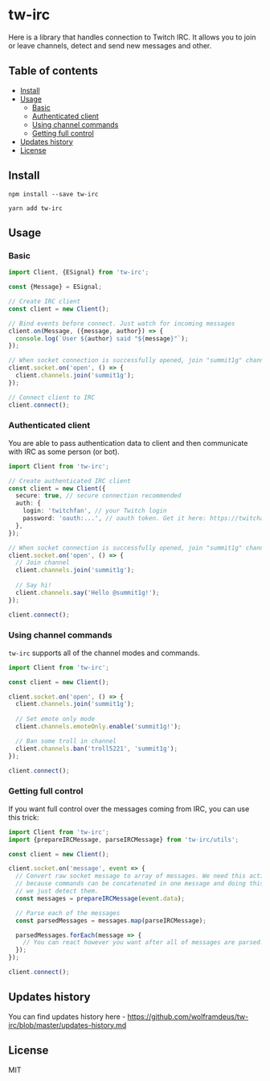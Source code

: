 # tw-irc  
  
Here is a library that handles connection to Twitch IRC. It allows you to join or leave channels, detect and send new messages and other.

## Table of contents
- [Install](#install)
- [Usage](#usage)
    - [Basic](#basic)
    - [Authenticated client](#authenticated-client)
    - [Using channel commands](#using-channel-commands)
    - [Getting full control](#getting-full-control)
- [Updates history](#updates-history)
- [License](#license)

## Install
```
npm install --save tw-irc
```
```
yarn add tw-irc
```

## Usage
### Basic
```typescript
import Client, {ESignal} from 'tw-irc';

const {Message} = ESignal;

// Create IRC client
const client = new Client();

// Bind events before connect. Just watch for incoming messages
client.on(Message, ({message, author}) => {
  console.log(`User ${author} said "${message}"`);
});

// When socket connection is successfully opened, join "summit1g" channel.
client.socket.on('open', () => {
  client.channels.join('summit1g');
});

// Connect client to IRC
client.connect();
```

### Authenticated client
You are able to pass authentication data to client and then
communicate with IRC as some person (or bot).

```typescript
import Client from 'tw-irc';

// Create authenticated IRC client
const client = new Client({
  secure: true, // secure connection recommended
  auth: {
    login: 'twitchfan', // your Twitch login
    password: 'oauth:...', // oauth token. Get it here: https://twitchapps.com/tmi/
  },
});

// When socket connection is successfully opened, join "summit1g" channel.
client.socket.on('open', () => {
  // Join channel
  client.channels.join('summit1g');
  
  // Say hi!
  client.channels.say('Hello @summit1g!');
});

client.connect();
```

### Using channel commands
`tw-irc` supports all of the channel modes and commands.
```typescript
import Client from 'tw-irc';

const client = new Client();

client.socket.on('open', () => {
  client.channels.join('summit1g');
  
  // Set emote only mode
  client.channels.emoteOnly.enable('summit1g!');

  // Ban some troll in channel
  client.channels.ban('troll5221', 'summit1g');
});

client.connect();
```

### Getting full control
If you want full control over the messages coming from IRC, you can use this trick:
```typescript
import Client from 'tw-irc';
import {prepareIRCMessage, parseIRCMessage} from 'tw-irc/utils';

const client = new Client();

client.socket.on('message', event => {
  // Convert raw socket message to array of messages. We need this action 
  // because commands can be concatenated in one message and doing this, 
  // we just detect them. 
  const messages = prepareIRCMessage(event.data);

  // Parse each of the messages  
  const parsedMessages = messages.map(parseIRCMessage);

  parsedMessages.forEach(message => {
    // You can react however you want after all of messages are parsed. 
  });
});

client.connect();
```

## Updates history
You can find updates history here - https://github.com/wolframdeus/tw-irc/blob/master/updates-history.md

## License
MIT